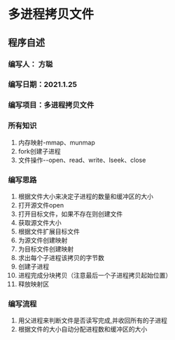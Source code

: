 # 多进程拷贝文件
## 程序自述
### 编写人： 方聪
### 编写日期：2021.1.25
### 编写项目：多进程拷贝文件

### 所有知识
1. 内存映射-mmap、munmap
2. fork创建子进程
3. 文件操作--open、read、write、lseek、close


### 编写思路
1. 根据文件大小来决定子进程的数量和缓冲区的大小
2. 打开源文件open
3. 打开目标文件，如果不存在则创建文件
3. 获取源文件大小
4. 根据文件扩展目标文件
5. 为源文件创建映射
6. 为目标文件创建映射
7. 求出每个子进程该拷贝的字节数
8. 创建子进程
9. 进程完成分块拷贝（注意最后一个子进程拷贝起始位置）
10. 释放映射区


### 编写流程
1. 用父进程来判断文件是否读写完成,并收回所有的子进程
2. 根据文件的大小自动分配进程数和缓冲区的大小



